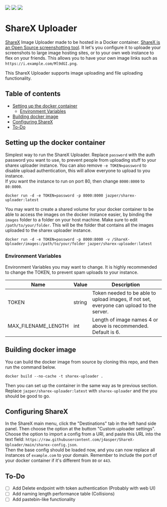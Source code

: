 <a href="https://github.com/j4asper/ShareX-Uploader/blob/main/LICENSE"><img src="https://img.shields.io/github/license/j4asper/sharex-uploader?style=for-the-badge"></a> <a href="https://hub.docker.com/r/jazper/sharex-uploader"><img src="https://img.shields.io/docker/pulls/jazper/sharex-uploader?style=for-the-badge&logo=Docker"></a> <a href="https://www.python.org/"><img src="https://img.shields.io/badge/Python-3.11-blue?style=for-the-badge&label=Python&logo=Python"></a>

# ShareX Uploader

[ShareX](https://getsharex.com/) Image Uploader made to be hosted in a Docker container. [ShareX is an Open Source screenshotting tool](https://getsharex.com/). It let's you configure it to uploade your screenshots to large image hosting sites, or to your own web instance to flex on your friends. This allows you to have your own image links such as `https://i.example.com/Ml9dGI.png`.  

This ShareX Uploader supports image uploading and file uploading functionality.  

## Table of contents

- [Setting up the docker container](#setting-up-the-docker-container)
  - [Environment Variables](#environment-variables)
- [Building docker image](#building-docker-image)
- [Configuring ShareX](#configuring-sharex)
- [To-Do](#to-do)

## Setting up the docker container

Simplest way to run the ShareX Uploader. Replace `password` with the auth password you want to use, to prevent people from uploading stuff to your sharex uploader instance. You can also remove `-e TOKEN=password` to disable upload authentication, this will allow everyone to upload to you instance.  
If you want the instance to run on port 80, then change `8000:8000` to `80:8000`.

```console
docker run -d -e TOKEN=password -p 8000:8000 jazper/sharex-uploader:latest
```

You may want to create a shared volume for your docker container to be able to access the images on the docker instance easier, by binding the `images` folder to a folder on your host machine. Make sure to edit `/path/to/your/folder`. This will be the folder that contains all the images uploaded to the sharex uploader instance.

```console
docker run -d -e TOKEN=password -p 8000:8000 -v /ShareX-Uploader/images:/path/to/your/folder jazper/sharex-uploader:latest
```

### Environment Variables

Environment Variables you may want to change. It is highly recommended to change the TOKEN, to prevent spam uploads to your instance.

| Name                | Value  | Description                                                                              |
|---------------------|--------|------------------------------------------------------------------------------------------|
| TOKEN               | string | Token needed to be able to upload images, if not set, everyone can upload to the server. |
| MAX_FILENAME_LENGTH | int    | Length of image names 4 or above is recommended. Default is 6.                           |

## Building docker image

You can build the docker image from source by cloning this repo, and then run the command below.

```console
docker build --no-cache -t sharex-uploader .
```

Then you can set up the container in the same way as te previous section. Replace `jazper/sharex-uploader:latest` with `sharex-uploader` and the you should be good to go.

## Configuring ShareX

In the ShareX main menu, click the "Destinations" tab in the left hand side panel. Then choose the option at the buttom "Custom uploader settings". Choose the option to import a config from a URl, and paste this URL into the text field: `https://raw.githubusercontent.com/j4asper/ShareX-Uploader/main/sharex-config.json`.  
Then the base config should be loaded now, and you can now replace all instances of `example.com` to your domain. Remember to include the port of your docker container if it's different from `80` or `443`.

## To-Do

- [ ] Add Delete endpoint with token authentication (Probably with web UI)
- [ ] Add naming length performance table (Collisions)
- [ ] Add pastebin-like functionality
